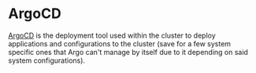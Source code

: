 # ArgoCD

[ArgoCD](https://argo-cd.readthedocs.io/en/stable/) is the deployment tool used within the cluster to deploy applications and configurations to the cluster (save for a few system specific ones that Argo can't manage by itself due to it depending on said system configurations).